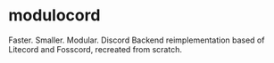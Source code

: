 # modulocord
Faster. Smaller. Modular. Discord Backend reimplementation based of Litecord and Fosscord, recreated from scratch.
